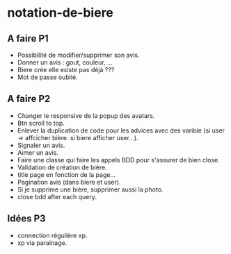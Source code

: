 # notation-de-biere

## A faire P1
- Possibilité de modifier/supprimer son avis.
- Donner un avis : gout, couleur, ...
- Biere crée elle existe pas déjà ???
- Mot de passe oublié.

## A faire P2
- Changer le responsive de la popup des avatars.
- Btn scroll to top.
- Enlever la duplication de code pour les advices avec des varible (si user -> affcicher bière. si biere afficher user...).
- Signaler un avis.
- Aimer un avis.
- Faire une classe qui faire les appels BDD pour s'assurer de bien close.
- Validation de création de bière.
- title page en fonction de la page...
- Pagination avis (dans biere et user).
- Si je supprime une bière, supprimer aussi la photo.
- close bdd after each query.

## Idées P3
- connection régulière xp.
- xp via parainage.